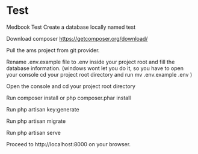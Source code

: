 # Test
Medbook Test
Create a database locally named test

Download composer https://getcomposer.org/download/

Pull the ams project from git provider.

Rename .env.example file to .env inside your project root and fill the database information. (windows wont let you do it, so you have to open your console cd your project root directory and run mv .env.example .env )

Open the console and cd your project root directory

Run composer install or php composer.phar install

Run php artisan key:generate

Run php artisan migrate

Run php artisan serve

Proceed to http://localhost:8000 on your browser.
